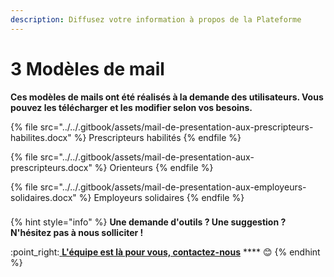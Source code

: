 ```yaml
---
description: Diffusez votre information à propos de la Plateforme
---
```


# 3 Modèles de mail

**Ces modèles de mails ont été réalisés à la demande des utilisateurs. Vous pouvez les télécharger et les modifier selon vos besoins.**

{% file src="../../.gitbook/assets/mail-de-presentation-aux-prescripteurs-habilites.docx" %}
Prescripteurs habilités
{% endfile %}

{% file src="../../.gitbook/assets/mail-de-presentation-aux-prescripteurs.docx" %}
Orienteurs
{% endfile %}

{% file src="../../.gitbook/assets/mail-de-presentation-aux-employeurs-solidaires.docx" %}
Employeurs solidaires
{% endfile %}

###

{% hint style="info" %}
**Une demande d'outils ? Une suggestion ? N'hésitez pas à nous solliciter !**

:point\_right:[ **L'équipe est là pour vous, contactez-nous**](https://assistance.inclusion.beta.gouv.fr) **** :blush:&#x20;
{% endhint %}
